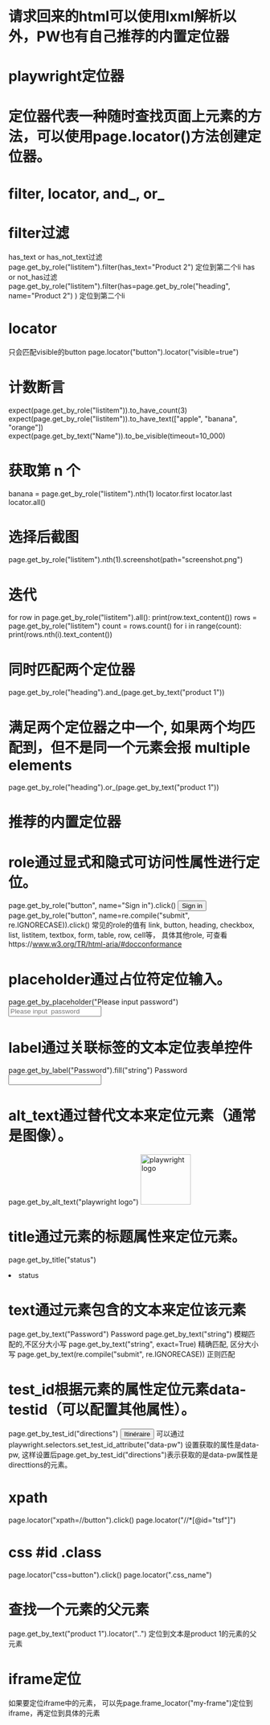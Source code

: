 # 请求回来的html可以使用lxml解析以外，PW也有自己推荐的内置定位器

# playwright定位器

# 定位器代表一种随时查找页面上元素的方法，可以使用page.locator()方法创建定位器。

# filter, locator, and_, or_

# filter过滤

has_text or has_not_text过滤
page.get_by_role("listitem").filter(has_text="Product 2") 定位到第二个li
has or not_has过滤
page.get_by_role("listitem").filter(has=page.get_by_role("heading", name="Product 2")
) 定位到第二个li

# locator

只会匹配visible的button
page.locator("button").locator("visible=true")

# 计数断言
expect(page.get_by_role("listitem")).to_have_count(3)
expect(page.get_by_role("listitem")).to_have_text(["apple", "banana", "orange"])
expect(page.get_by_text("Name")).to_be_visible(timeout=10_000)

# 获取第 n 个 
banana = page.get_by_role("listitem").nth(1)
locator.first
locator.last
locator.all()

# 选择后截图
page.get_by_role("listitem").nth(1).screenshot(path="screenshot.png")

# 迭代
for row in page.get_by_role("listitem").all():
    print(row.text_content())
rows = page.get_by_role("listitem")
count = rows.count()
for i in range(count):
    print(rows.nth(i).text_content())

# 同时匹配两个定位器

page.get_by_role("heading").and_(page.get_by_text("product 1"))

# 满足两个定位器之中一个, 如果两个均匹配到，但不是同一个元素会报 multiple elements

page.get_by_role("heading").or_(page.get_by_text("product 1"))

# 推荐的内置定位器

# role通过显式和隐式可访问性属性进行定位。

page.get_by_role("button", name="Sign in").click()   <button>Sign in</button>
page.get_by_role("button", name=re.compile("submit", re.IGNORECASE)).click()
常见的role的值有 link, button, heading, checkbox, list, listitem, textbox, form, table, row, cell等，
具体其他role, 可查看https://www.w3.org/TR/html-aria/#docconformance

# placeholder通过占位符定位输入。

page.get_by_placeholder("Please input
password")  <input type="password" placeholder="Please input  password" />

# label通过关联标签的文本定位表单控件

page.get_by_label("Password").fill("string")   <label>Password <input type="password" /></label>

# alt_text通过替代文本来定位元素（通常是图像）。

page.get_by_alt_text("playwright
logo") <img alt="playwright logo" src="/img/playwright-logo.svg" width="100" />

# title通过元素的标题属性来定位元素。

page.get_by_title("status") <li title="status" role="menuitem" > status</li>

# text通过元素包含的文本来定位该元素

page.get_by_text("Password") <span>Password </span>
page.get_by_text("string") 模糊匹配的,不区分大小写
page.get_by_text("string", exact=True) 精确匹配, 区分大小写
page.get_by_text(re.compile("submit", re.IGNORECASE)) 正则匹配

# test_id根据元素的属性定位元素data-testid（可以配置其他属性）。

page.get_by_test_id("directions") <button data-testid="directions">Itinéraire</button>
可以通过playwright.selectors.set_test_id_attribute("data-pw") 设置获取的属性是data-pw,
这样设置后page.get_by_test_id("directions")表示获取的是data-pw属性是directtions的元素。

# xpath
page.locator("xpath=//button").click()
page.locator("//*[@id="tsf"]")

# css #id .class
page.locator("css=button").click()
page.locator(".css_name")

# 查找一个元素的父元素

page.get_by_text("product 1").locator("..") 定位到文本是product 1的元素的父元素

# iframe定位

如果要定位iframe中的元素， 可以先page.frame_locator("my-frame")定位到iframe，再定位到具体的元素